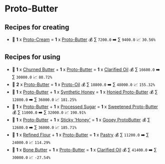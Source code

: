 # Proto-Butter

## Recipes for creating

* 🍳 **1** x [Proto-Cream](<Proto-Cream.md>) = **1** x [Proto-Butter](<Proto-Butter.md>) 💰 ∑ `7200.0` ➡️ ∑ `9400.0` 📈 `30.56%`


## Recipes for using

* 🍳 **1** x [Churned Butter](<Churned Butter.md>) + **1** x [Proto-Butter](<Proto-Butter.md>) = **1** x [Clarified Oil](<Clarified Oil.md>) 💰 ∑ `16600.0` ➡️ ∑ `30000.0` 📈 `80.72%`
* 🍳 **2** x [Proto-Butter](<Proto-Butter.md>) = **1** x [Proto-Oil](<Proto-Oil.md>) 💰 ∑ `18800.0` ➡️ ∑ `48000.0` 📈 `155.32%`
* 🍳 **1** x [Proto-Butter](<Proto-Butter.md>) + **1** x [Synthetic Honey](<Synthetic Honey.md>) = **1** x [Honied Proto-Butter](<Honied Proto-Butter.md>) 💰 ∑ `12800.0` ➡️ ∑ `36000.0` 📈 `181.25%`
* 🍳 **1** x [Proto-Butter](<Proto-Butter.md>) + **1** x [Processed Sugar](<Processed Sugar.md>) = **1** x [Sweetened Proto-Butter](<Sweetened Proto-Butter.md>) 💰 ∑ `11000.0` ➡️ ∑ `32000.0` 📈 `190.91%`
* 🍳 **1** x [Proto-Butter](<Proto-Butter.md>) + **1** x [Sticky 'Honey'](<Sticky 'Honey'.md>) = **1** x [Gooey ProtoButter](<Gooey ProtoButter.md>) 💰 ∑ `12600.0` ➡️ ∑ `36000.0` 📈 `185.71%`
* 🍳 **1** x [Refined Flour](<Refined Flour.md>) + **1** x [Proto-Butter](<Proto-Butter.md>) = **1** x [Pastry](<Pastry.md>) 💰 ∑ `11200.0` ➡️ ∑ `24000.0` 📈 `114.29%`
* 🍳 **1** x [Bone Butter](<Bone Butter.md>) + **1** x [Proto-Butter](<Proto-Butter.md>) = **1** x [Clarified Oil](<Clarified Oil.md>) 💰 ∑ `41400.0` ➡️ ∑ `30000.0` 📈 `-27.54%`
